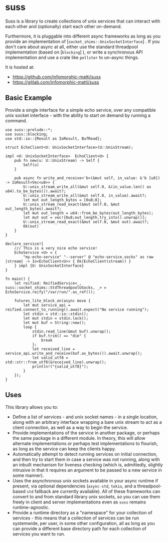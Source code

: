 # suss
Suss is a library to create collections of unix services that can interact with each other and (optionally) start each other on-demand. 

Furthermore, it is pluggable into different async frameworks as long as you provide an implementation of [`socket_shims::UnixSocketInterface`] . If you don't care about async at all, either use the standard threadpool implementation (based on [`blocking`] ), or write a synchronous API implementation and use a crate like `pollster` to un-async things.

It is hosted at:
* <https://github.com/infomorphic-matti/suss>
* <https://gitlab.com/infomorphic-matti/suss>

## Basic Example
Provide a single interface for a simple echo service, over any compatible unix socket interface - with the ability to start on demand by running a command.

```rust,no_run
use suss::prelude::*;
use suss::blocking;
use std::io::{Result as IoResult, BufRead};

struct EchoClient<U: UnixSocketInterface>(U::UnixStream);

impl <U: UnixSocketInterface>  EchoClient<U> {
    pub fn new(u: U::UnixStream) -> Self {
        Self(u)
    }

    pub async fn write_and_receive<'b>(&mut self, in_value: &'b [u8]) -> IoResult<Vec<u8>> {
        U::unix_stream_write_all(&mut self.0, &(in_value.len() as u64).to_be_bytes()).await?;
        U::unix_stream_write_all(&mut self.0, in_value).await?;
        let mut out_length_bytes = [0u8;8];
        U::unix_stream_read_exact(&mut self.0, &mut out_length_bytes).await?;
        let mut out_length = u64::from_be_bytes(out_length_bytes);
        let mut out = vec![0u8;out_length.try_into().unwrap()];
        U::unix_stream_read_exact(&mut self.0, &mut out).await?;
        Ok(out)
    }
}

declare_service!{
    /// This is a very nice echo service!
    EchoService <U> = {
        "my-echo-service" "--server" @ "echo-service.socks" as raw |stream| -> Io<EchoClient<U>> { Ok(EchoClient(stream)) } 
    } impl {U: UnixSocketInterface}
}

fn main() { 
    let reified: ReifiedService<_, suss::socket_shims::StdThreadpoolUSocks, _> = EchoService.reify("/var/run/".as_ref());
    
    futures_lite_block_on(async move {
        let mut service_api = reified.connect_to_running().await.expect("No service running");
        let stdin = std::io::stdin();
        let mut stdin = stdin.lock();
        let mut buf = String::new();
        loop {
            stdin.read_line(&mut buf).unwrap();
            if buf.trim() == "die" {
                break
            };
            let received_line = service_api.write_and_receive(buf.as_bytes()).await.unwrap();
            let valid_utf8 = std::str::from_utf8(&received_line).unwrap();
            println!("{valid_utf8}");
        }
    });
}

```

## Uses

This library allows you to:
* Define a list of services - and unix socket names - in a single location, along with an arbitrary interface wrapping a bare unix stream to act as a client connection, as well as a way to begin the service.
* Provide implementations of the service in another package, or perhaps the same package in a different module. In theory, this will allow alternate implementations or perhaps test implementations to flourish, as long as the service can keep the clients happy.
* Automatically attempt to detect running services on initial connection, and then try to start them in case a service was not running, along with an inbuilt mechanism for liveness checking (which is, admittedly, slightly intrusive in that it requires an argument to be passed to a new service in some manner).
* Uses the asynchronous unix sockets available in your async runtime if present, via optional dependencies (`async-std`, `tokio`, and a threadpool-based `std` fallback are currently available). All of these frameworks can convert to and from standard library unix sockets, so you can use them freely in client and server implementations even as `suss` remains runtime-agnostic.
* Provide a runtime directory as a "namespace" for your collection of services - this means that a collection of services can be run systemwide, per user, in some other configuration, all as long as you can provide a different base directory path for each collection of services you want to run.
